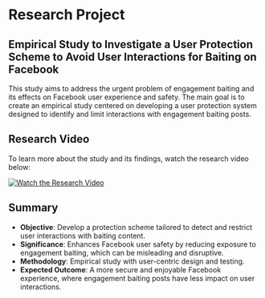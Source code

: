 # Research Project

## Empirical Study to Investigate a User Protection Scheme to Avoid User Interactions for Baiting on Facebook

This study aims to address the urgent problem of engagement baiting and its effects on Facebook user experience and safety. The main goal is to create an empirical study centered on developing a user protection system designed to identify and limit interactions with engagement baiting posts.

## Research Video

To learn more about the study and its findings, watch the research video below:

[![Watch the Research Video](https://img.youtube.com/vi/k0onHnZ9_8I/0.jpg)](https://youtu.be/k0onHnZ9_8I)

## Summary

- **Objective**: Develop a protection scheme tailored to detect and restrict user interactions with baiting content.
- **Significance**: Enhances Facebook user safety by reducing exposure to engagement baiting, which can be misleading and disruptive.
- **Methodology**: Empirical study with user-centric design and testing.
- **Expected Outcome**: A more secure and enjoyable Facebook experience, where engagement baiting posts have less impact on user interactions.


